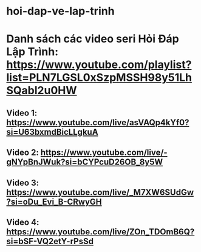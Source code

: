 ﻿# hoi-dap-ve-lap-trinh
# Danh sách các video seri Hỏi Đáp Lập Trình: https://www.youtube.com/playlist?list=PLN7LGSL0xSzpMSSH98y51LhSQabl2u0HW
## Video 1: https://www.youtube.com/live/asVAQp4kYf0?si=U63bxmdBicLLgkuA
## Video 2: https://www.youtube.com/live/-gNYpBnJWuk?si=bCYPcuD26OB_8y5W
## Video 3: https://www.youtube.com/live/_M7XW6SUdGw?si=oDu_Evi_B-CRwyGH
## Video 4: https://www.youtube.com/live/ZOn_TDOmB6Q?si=bSF-VQ2etY-rPsSd

